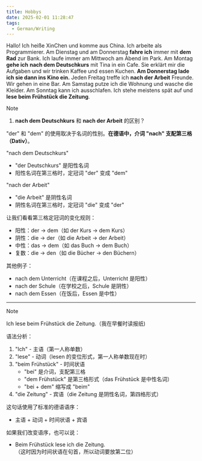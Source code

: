 ```yaml
---
title: Hobbys
date: 2025-02-01 11:28:47
tags:
  - German/Writing
---
```

Hallo! Ich heiße XinChen und komme aus China. Ich arbeite als Programmierer. Am Dienstag und am Donnerstag **fahre ich** immer mit **dem Rad** zur Bank. Ich laufe immer am Mittwoch am Abend im Park. Am Montag **gehe ich** **nach dem Deutschkurs** mit Tina in ein Cafe. Sie erklärt mir die Aufgaben und wir trinken Kaffee und essen Kuchen. **Am Donnerstag lade ich sie dann ins Kino ein.** Jeden Freitag treffe ich **nach der Arbeit** Freunde. Wir gehen in eine Bar. Am Samstag putze ich die Wohnung und wasche die Kleider. Am Sonntag kann ich ausschlafen. Ich stehe meistens spät auf und **lese beim Frühstück die Zeitung**.

> [!NOTE]
>
> 1. **nach dem Deutschkurs** 和 **nach der Arbeit** 的区别？  
>
> "der" 和 "dem" 的使用取决于名词的性别。**在德语中，介词 "nach" 支配第三格（Dativ）**。
>
> "nach dem Deutschkurs"
> - "der Deutschkurs" 是阳性名词
> - 阳性名词在第三格时，定冠词 "der" 变成 "dem"
>
> "nach der Arbeit"
> - "die Arbeit" 是阴性名词
> - 阴性名词在第三格时，定冠词 "die" 变成 "der"
>
> 让我们看看第三格定冠词的变化规则：
> - 阳性：der → dem（如 der Kurs → dem Kurs）
> - 阴性：die → der（如 die Arbeit → der Arbeit）
> - 中性：das → dem（如 das Buch → dem Buch）
> - 复数：die → den（如 die Bücher → den Büchern）
>
> 其他例子：
> - nach dem Unterricht（在课程之后，Unterricht 是阳性）
> - nach der Schule（在学校之后，Schule 是阴性）
> - nach dem Essen（在饭后，Essen 是中性）

---

> [!NOTE]
>
> Ich lese beim Frühstück die Zeitung.（我在早餐时读报纸)
>
> 语法分析：
> 1. "Ich" - 主语（第一人称单数）
> 2. "lese" - 动词（lesen 的变位形式，第一人称单数现在时）
> 3. "beim Frühstück" - 时间状语
>    - "bei" 是介词，支配第三格
>    - "dem Frühstück" 是第三格形式（das Frühstück 是中性名词）
>    - "bei + dem" 缩写成 "beim"
> 4. "die Zeitung" - 宾语（die Zeitung 是阴性名词，第四格形式）
>
> 这句话使用了标准的德语语序：
> - 主语 + 动词 + 时间状语 + 宾语
>
> 如果我们改变语序，也可以说：
> - Beim Frühstück lese ich die Zeitung.  
> （这时因为时间状语在句首，所以动词要放第二位）
